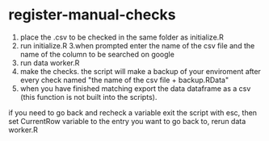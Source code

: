 # register-manual-checks

1. place the .csv to be checked in the same folder as initialize.R
2. run initialize.R
3.when prompted enter the name of the csv file and the name of the column to be searched on google
4. run data worker.R
5. make the checks. the script will make a backup of your enviroment after every check named "the name of the csv file + backup.RData"
6. when you have finished matching export the data dataframe as a csv (this function is not built into the scripts).


if you need to go back and recheck a variable exit the script with esc, then set CurrentRow variable to the entry you want to go back to, rerun data worker.R